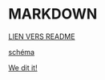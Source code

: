 # MARKDOWN

[LIEN VERS README](README.md)

[schéma](https://res.cloudinary.com/practicaldev/image/fetch/s--0oVzsRoO--/c_imagga_scale,f_auto,fl_progressive,h_420,q_auto,w_1000/https://thepracticaldev.s3.amazonaws.com/i/24ynczvac3a37kdelk34.png)

[We dit it!](https://media.giphy.com/media/0Gyc4BR3VPADmrmfXC/giphy.gif)
